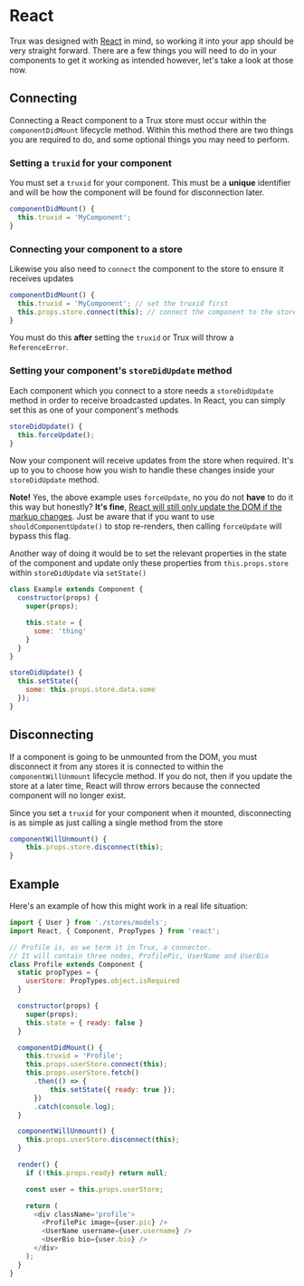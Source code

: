 # React

Trux was designed with [React](https://facebook.github.io/react/) in mind, so working it into your app should be very straight forward. There are a few things you will need to do in your components to get it working as intended however, let's take a look at those now.

## Connecting

Connecting a React component to a Trux store must occur within the `componentDidMount` lifecycle method. Within this method there are two things you are required to do, and some optional things you may need to perform.

### Setting a `truxid` for your component

You must set a `truxid` for your component. This must be a **unique** identifier and will be how the component will be found for disconnection later.

```js
componentDidMount() {
  this.truxid = 'MyComponent';
}
```

### Connecting your component to a store

Likewise you also need to `connect` the component to the store to ensure it receives updates

```js
componentDidMount() {
  this.truxid = 'MyComponent'; // set the truxid first
  this.props.store.connect(this); // connect the component to the store
}
```

You must do this **after** setting the `truxid` or Trux will throw a `ReferenceError`.

### Setting your component's `storeDidUpdate` method

Each component which you connect to a store needs a `storeDidUpdate` method in order to receive broadcasted updates. In React, you can simply set this as one of your component's methods

```js
storeDidUpdate() {
  this.forceUpdate();
}
```

Now your component will receive updates from the store when required. It's up to you to choose how you wish to handle these changes inside your `storeDidUpdate` method.

**Note!** Yes, the above example uses `forceUpdate`, no you do not **have** to do it this way but honestly? **It's fine**, [React will still only update the DOM if the markup changes](https://facebook.github.io/react/docs/react-component.html#forceupdate). Just be aware that if you want to use `shouldComponentUpdate()` to stop re-renders, then calling `forceUpdate` will bypass this flag.

Another way of doing it would be to set the relevant properties in the state of the component and update only these properties from `this.props.store` within `storeDidUpdate` via `setState()`

```js
class Example extends Component {
  constructor(props) {
    super(props);

    this.state = {
      some: 'thing'
    }
  }
}

storeDidUpdate() {
  this.setState({
    some: this.props.store.data.some
  });
}
```

## Disconnecting

If a component is going to be unmounted from the DOM, you must disconnect it from any stores it is connected to within the `componentWillUnmount` lifecycle method. If you do not, then if you update the store at a later time, React will throw errors because the connected component will no longer exist.

Since you set a `truxid` for your component when it mounted, disconnecting is as simple as just calling a single method from the store

```js
componentWillUnmount() {
    this.props.store.disconnect(this);
}
```

## Example

Here's an example of how this might work in a real life situation:

```js
import { User } from './stores/models';
import React, { Component, PropTypes } from 'react';

// Profile is, as we term it in Trux, a connector.
// It will contain three nodes, ProfilePic, UserName and UserBio
class Profile extends Component {
  static propTypes = {
    userStore: PropTypes.object.isRequired
  }

  constructor(props) {
    super(props);
    this.state = { ready: false }
  }

  componentDidMount() {
    this.truxid = 'Profile';
    this.props.userStore.connect(this);
    this.props.userStore.fetch()
      .then(() => {
          this.setState({ ready: true });
      })
      .catch(console.log);
  }

  componentWillUnmount() {
    this.props.userStore.disconnect(this);
  }

  render() {
    if (!this.props.ready) return null;

    const user = this.props.userStore;

    return (
      <div className='profile'>
        <ProfilePic image={user.pic} />
        <UserName username={user.username} />
        <UserBio bio={user.bio} />
      </div>
    );
  }
}
```



